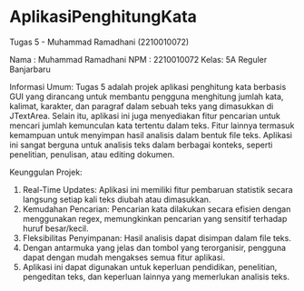 # AplikasiPenghitungKata
 Tugas 5 - Muhammad Ramadhani (2210010072)

Nama : Muhammad Ramadhani 
NPM  : 2210010072 
Kelas: 5A Reguler Banjarbaru

Informasi Umum: Tugas 5 adalah projek aplikasi penghitung kata berbasis GUI yang dirancang untuk membantu pengguna menghitung jumlah kata, kalimat, karakter, dan paragraf dalam sebuah teks yang dimasukkan di JTextArea. Selain itu, aplikasi ini juga menyediakan fitur pencarian untuk mencari jumlah kemunculan kata tertentu dalam teks. Fitur lainnya termasuk kemampuan untuk menyimpan hasil analisis dalam bentuk file teks. Aplikasi ini sangat berguna untuk analisis teks dalam berbagai konteks, seperti penelitian, penulisan, atau editing dokumen.

Keunggulan Projek:
1. Real-Time Updates: Aplikasi ini memiliki fitur pembaruan statistik secara langsung setiap kali teks diubah atau dimasukkan.
2. Kemudahan Pencarian: Pencarian kata dilakukan secara efisien dengan menggunakan regex, memungkinkan pencarian yang sensitif terhadap huruf besar/kecil.
3. Fleksibilitas Penyimpanan: Hasil analisis dapat disimpan dalam file teks.
4. Dengan antarmuka yang jelas dan tombol yang terorganisir, pengguna dapat dengan mudah mengakses semua fitur aplikasi.
5. Aplikasi ini dapat digunakan untuk keperluan pendidikan, penelitian, pengeditan teks, dan keperluan lainnya yang memerlukan analisis teks.
